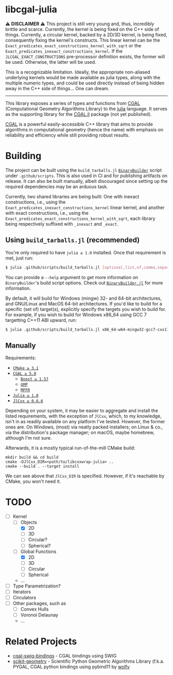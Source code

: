 # libcgal-julia

:warning: **DISCLAIMER** :warning: This project is still very young and, thus,
incredibly brittle and scarce. Currently, the kernel is being fixed on the C++
side of things. Currently, a circular kernel, backed by a 2D/3D kernel, is being
fixed, consequently fixing the kernel's constructs. This linear kernel can be
the `Exact_predicates_exact_constructions_kernel_with_sqrt` or the
`Exact_predicates_inexact_constructions_kernel`. If the
`JLCGAL_EXACT_CONSTRUCTIONS` pre-processor definition exists, the former will be
used. Otherwise, the latter will be used.

This is a recognizable limitation. Ideally, the appropriate non-aliased
underlying kernels would be made available as julia types, along with the
multiple numeric types, and could be used directly instead of being hidden away
in the C++ side of things... One can dream.

---

This library exposes a series of types and functions from [CGAL][1]
(Computational Geometry Algorithms Library) to the
[julia](https://julialang.org) language. It serves as the supporting library for
the [CGAL.jl](https://github.com/rgcv/CGAL.jl) package (not yet published).

[CGAL][1] is a powerful easily-accessible C++ library that aims to provide
algorithms in computational geometry (hence the name) with emphasis on
reliability and efficiency while still providing robust results.

# Building

The project can be built using the `build_tarballs.jl` [`BinaryBuilder`][2] script
under `.github/scripts`. This is also used in CI and for publishing artifacts on
release. It can also be built manually, albeit discouraged since setting up the
required dependencies may be an arduous task.

Currently, two shared libraries are being built: One with inexact constructions,
i.e., using the `Exact_predicates_inexact_constructions_kernel` linear kernel,
and another with exact constructions, i.e., using the
`Exact_predicates_exact_constructions_kernel_with_sqrt`, each library being
respectively suffixed with `_inexact` and `_exact`.

## Using `build_tarballs.jl` (recommended)

You're only required to have `julia ≥ 1.0` installed. Once that requirement is
met, just run:

```sh
$ julia .github/scripts/build_tarballs.jl [optional,list,of,comma,separated,triplets]
```

You can provide a `--help` argument to get more information on `BinaryBuilder`'s
build script options. Check out [`BinaryBuilder.jl`][2] for more information.

By default, it will build for Windows (mingw) 32- and 64-bit architectures,
and GNU/Linux and MacOS 64-bit architectures. If you'd like to build for a
specific (set of) target(s), explicitly specify the targets you wish to build
for. For example, if you wish to build for Windows x86_64 using GCC 7 targetting
C++11 ABI upward, run:

```sh
$ julia .github/scripts/build_tarballs.jl x86_64-w64-mingw32-gcc7-cxx11
```

## Manually

Requirements:

- [`CMake ≥ 3.1`](https://cmake.org/download/#latest)
- [`CGAL ≥ 5.0`](https://github.com/CGAL/cgal/releases/tag/releases%2FCGAL-5.0)
  * [`Boost ≥ 1.57`](https://www.boost.org/users/history/version_1_57_0.html)
  * [`GMP`](https://gmplib.org/#DOWNLOAD)
  * [`MPFR`](https://www.mpfr.org/mpfr-current/)
- [`Julia ≥ 1.0`](https://julialang.org/downloads/)
- [`JlCxx ≥ 0.6.6`](https://github.com/JuliaInterop/libcxxwrap-julia/releases/tag/v0.6.6)

Depending on your system, it may be easier to aggregate and install the listed
requirements, with the exception of `JlCxx`, which, to my knowledge, isn't in
as readily available on any platform I've tested. However, the former ones are.
On Windows, (most) via neatly packed installers; on Linux & co., via the
distribution's package manager; on macOS, maybe homebrew, although I'm not sure.

Afterwards, it is a mostly typical run-of-the-mill CMake build:

```
mkdir build && cd build
cmake -DJlCxx_DIR=<path/to/libcxxwrap-julia> ..
cmake --build . --target install
```

We can see above that `JlCxx_DIR` is specified. However, if it's reachable by
CMake, you won't need it.

# TODO

- [ ] Kernel
  - [ ] Objects
    - [x] 2D
    - [ ] 3D
    - [ ] Circular?
    - [ ] Spherical?
  - [ ] Global Functions
    - [x] 2D
    - [ ] 3D
    - [ ] Circular
    - [ ] Spherical
  - ...
- [ ] Type Parametrization?
- [ ] Iterators
- [ ] Circulators
- [ ] Other packages, such as
  - [ ] Convex Hulls
  - [ ] Voronoi Delaunay
  - ...

# Related Projects

- [cgal-swig-bindings](https://github.com/CGAL/cgal-swig-bindings) - CGAL
  bindings using SWIG
- [scikit-geometry](https://github.com/scikit-geometry/scikit-geometry) -
  Scientific Python Geometric Algorithms Library (f.k.a. PYGAL, CGAL python
  bindings using pybind11 by [wolfv](https://github.com/wolfv)

[1]:  https://github.com/CGAL/cgal
[2]:  https://github.com/JuliaInterop/BinaryBuilder.jl
